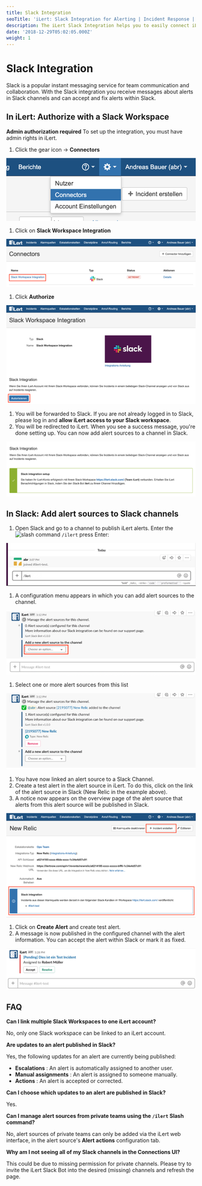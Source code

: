 ```yaml
---
title: Slack Integration
seoTitle: 'iLert: Slack Integration for Alerting | Incident Response | Uptime'
description: The iLert Slack Integration helps you to easily connect iLert with Slack.
date: '2018-12-29T05:02:05.000Z'
weight: 1
---
```


# Slack Integration

Slack is a popular instant messaging service for team communication and collaboration. With the Slack integration you receive messages about alerts in Slack channels and can accept and fix alerts within Slack.

## In iLert: Authorize with a Slack Workspace <a id="authorize"></a>

**Admin authorization required** To set up the integration, you must have admin rights in iLert.

1. Click the gear icon → **Connectors**

![](../.gitbook/assets/sl1.png)

1. Click on **Slack Workspace Integration**

![](../.gitbook/assets/sl2.png)

1. Click **Authorize**

![](../.gitbook/assets/sl3.png)

1. You will be forwarded to Slack. If you are not already logged in to Slack, please log in and **allow iLert access to your Slack workspace**.
2. You will be redirected to iLert. When you see a success message, you're done setting up. You can now add alert sources to a channel in Slack.

![](../.gitbook/assets/sl4.png)

## In Slack: Add alert sources to Slack channels <a id="alarm-sources"></a>

1. Open Slack and go to a channel to publish iLert alerts. Enter the ![slash command](https://slack.com/help/articles/201259356) `/ilert` press Enter:

![](../.gitbook/assets/sl5.png)

1. A configuration menu appears in which you can add alert sources to the channel.

![](../.gitbook/assets/sl6.png)

1. Select one or more alert sources from this list

![](../.gitbook/assets/sl7.png)

1. You have now linked an alert source to a Slack Channel.
2. Create a test alert in the alert source in iLert. To do this, click on the link of the alert source in Slack \(New Relic in the example above\).
3. A notice now appears on the overview page of the alert source that alerts from this alert source will be published in Slack.

![](../.gitbook/assets/sl8.png)

1. Click on **Create Alert** and create test alert.
2. A message is now published in the configured channel with the alert information. You can accept the alert within Slack or mark it as fixed.

![](../.gitbook/assets/sl9.png)

## FAQ <a id="faq"></a>

**Can I link multiple Slack Workspaces to one iLert account?**

No, only one Slack workspace can be linked to an iLert account.

**Are updates to an alert published in Slack?**

Yes, the following updates for an alert are currently being published:

* **Escalations** : An alert is automatically assigned to another user.
* **Manual assignments** : An alert is assigned to someone manually.
* **Actions** : An alert is accepted or corrected.

**Can I choose which updates to an alert are published in Slack?**

Yes.

**Can I manage alert sources from private teams using the `/ilert` Slash command?**

No, alert sources of private teams can only be added via the iLert web interface, in the alert source's **Alert actions** configuration tab.

**Why am I not seeing all of my Slack channels in the Connections UI?**

This could be due to missing permission for private channels. Please try to invite the iLert Slack Bot into the desired \(missing\) channels and refresh the page.

